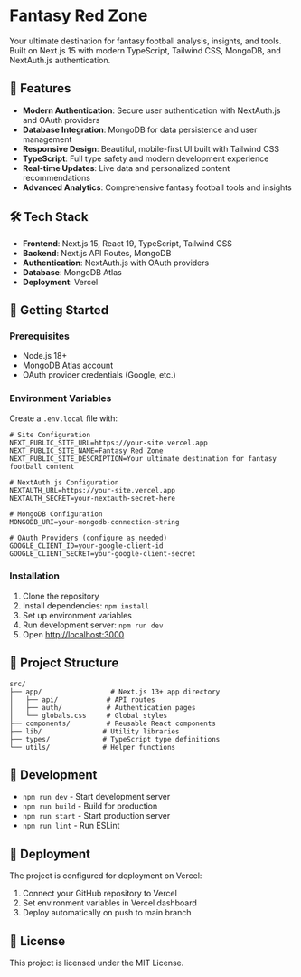 # Fantasy Red Zone

Your ultimate destination for fantasy football analysis, insights, and tools. Built on Next.js 15 with modern TypeScript, Tailwind CSS, MongoDB, and NextAuth.js authentication.

## 🚀 Features

- **Modern Authentication**: Secure user authentication with NextAuth.js and OAuth providers
- **Database Integration**: MongoDB for data persistence and user management
- **Responsive Design**: Beautiful, mobile-first UI built with Tailwind CSS
- **TypeScript**: Full type safety and modern development experience
- **Real-time Updates**: Live data and personalized content recommendations
- **Advanced Analytics**: Comprehensive fantasy football tools and insights

## 🛠️ Tech Stack

- **Frontend**: Next.js 15, React 19, TypeScript, Tailwind CSS
- **Backend**: Next.js API Routes, MongoDB
- **Authentication**: NextAuth.js with OAuth providers
- **Database**: MongoDB Atlas
- **Deployment**: Vercel

## 🚀 Getting Started

### Prerequisites

- Node.js 18+ 
- MongoDB Atlas account
- OAuth provider credentials (Google, etc.)

### Environment Variables

Create a `.env.local` file with:

```env
# Site Configuration
NEXT_PUBLIC_SITE_URL=https://your-site.vercel.app
NEXT_PUBLIC_SITE_NAME=Fantasy Red Zone
NEXT_PUBLIC_SITE_DESCRIPTION=Your ultimate destination for fantasy football content

# NextAuth.js Configuration
NEXTAUTH_URL=https://your-site.vercel.app
NEXTAUTH_SECRET=your-nextauth-secret-here

# MongoDB Configuration
MONGODB_URI=your-mongodb-connection-string

# OAuth Providers (configure as needed)
GOOGLE_CLIENT_ID=your-google-client-id
GOOGLE_CLIENT_SECRET=your-google-client-secret
```

### Installation

1. Clone the repository
2. Install dependencies: `npm install`
3. Set up environment variables
4. Run development server: `npm run dev`
5. Open [http://localhost:3000](http://localhost:3000)

## 📁 Project Structure

```
src/
├── app/                 # Next.js 13+ app directory
│   ├── api/            # API routes
│   ├── auth/           # Authentication pages
│   └── globals.css     # Global styles
├── components/         # Reusable React components
├── lib/               # Utility libraries
├── types/             # TypeScript type definitions
└── utils/             # Helper functions
```

## 🔧 Development

- `npm run dev` - Start development server
- `npm run build` - Build for production
- `npm run start` - Start production server
- `npm run lint` - Run ESLint

## 🚀 Deployment

The project is configured for deployment on Vercel:

1. Connect your GitHub repository to Vercel
2. Set environment variables in Vercel dashboard
3. Deploy automatically on push to main branch

## 📝 License

This project is licensed under the MIT License. 
